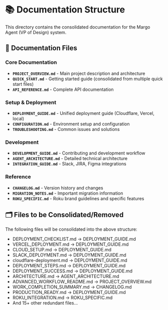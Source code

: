 # 📚 Documentation Structure

This directory contains the consolidated documentation for the Margo Agent (VP of Design) system.

## 📖 Documentation Files

### Core Documentation

- **`PROJECT_OVERVIEW.md`** - Main project description and architecture
- **`QUICK_START.md`** - Getting started guide (consolidated from multiple quick start files)
- **`API_REFERENCE.md`** - Complete API documentation

### Setup & Deployment

- **`DEPLOYMENT_GUIDE.md`** - Unified deployment guide (Cloudflare, Vercel, local)
- **`CONFIGURATION.md`** - Environment setup and configuration
- **`TROUBLESHOOTING.md`** - Common issues and solutions

### Development

- **`DEVELOPMENT_GUIDE.md`** - Contributing and development workflow
- **`AGENT_ARCHITECTURE.md`** - Detailed technical architecture
- **`INTEGRATION_GUIDE.md`** - Slack, JIRA, Figma integrations

### Reference

- **`CHANGELOG.md`** - Version history and changes
- **`MIGRATION_NOTES.md`** - Important migration information
- **`ROKU_SPECIFIC.md`** - Roku brand guidelines and specific features

## 🗂️ Files to be Consolidated/Removed

The following files will be consolidated into the above structure:

- DEPLOYMENT_CHECKLIST.md → DEPLOYMENT_GUIDE.md
- VERCEL_DEPLOYMENT.md → DEPLOYMENT_GUIDE.md  
- CLOUD_SETUP.md → DEPLOYMENT_GUIDE.md
- SLACK_DEPLOYMENT.md → DEPLOYMENT_GUIDE.md
- cloudflare-deployment.md → DEPLOYMENT_GUIDE.md
- DEPLOYMENT_STEPS.md → DEPLOYMENT_GUIDE.md
- DEPLOYMENT_SUCCESS.md → DEPLOYMENT_GUIDE.md
- ARCHITECTURE.md → AGENT_ARCHITECTURE.md
- ADVANCED_WORKFLOW_README.md → PROJECT_OVERVIEW.md
- WORK_COMPLETION_SUMMARY.md → CHANGELOG.md
- PRODUCTION_READY.md → DEPLOYMENT_GUIDE.md
- ROKU_INTEGRATION.md → ROKU_SPECIFIC.md
- And 15+ other redundant files...
